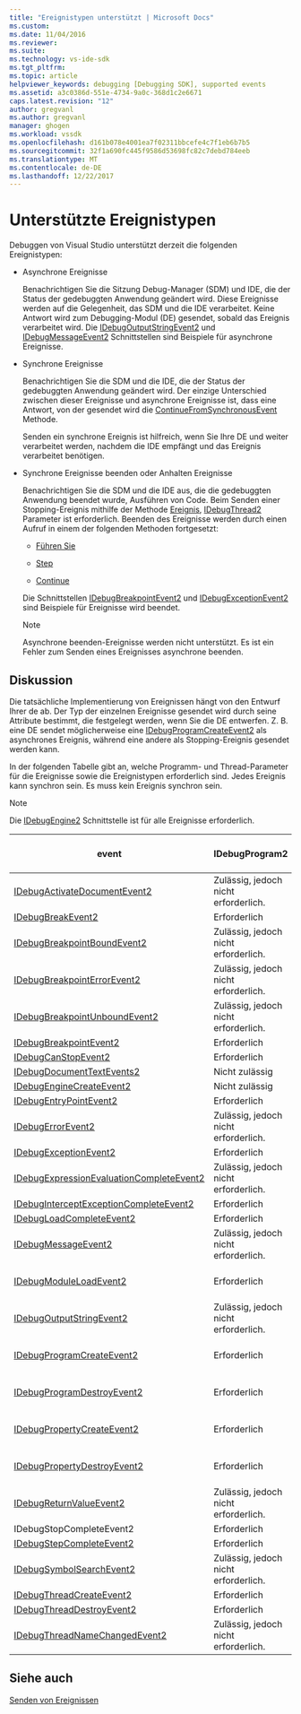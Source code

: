 ```yaml
---
title: "Ereignistypen unterstützt | Microsoft Docs"
ms.custom: 
ms.date: 11/04/2016
ms.reviewer: 
ms.suite: 
ms.technology: vs-ide-sdk
ms.tgt_pltfrm: 
ms.topic: article
helpviewer_keywords: debugging [Debugging SDK], supported events
ms.assetid: a3c0386d-551e-4734-9a0c-368d1c2e6671
caps.latest.revision: "12"
author: gregvanl
ms.author: gregvanl
manager: ghogen
ms.workload: vssdk
ms.openlocfilehash: d161b078e4001ea7f02311bbcefe4c7f1eb6b7b5
ms.sourcegitcommit: 32f1a690fc445f9586d53698fc82c7debd784eeb
ms.translationtype: MT
ms.contentlocale: de-DE
ms.lasthandoff: 12/22/2017
---
```

# <a name="supported-event-types"></a>Unterstützte Ereignistypen
Debuggen von Visual Studio unterstützt derzeit die folgenden Ereignistypen:  
  
-   Asynchrone Ereignisse  
  
     Benachrichtigen Sie die Sitzung Debug-Manager (SDM) und IDE, die der Status der gedebuggten Anwendung geändert wird. Diese Ereignisse werden auf die Gelegenheit, das SDM und die IDE verarbeitet. Keine Antwort wird zum Debugging-Modul (DE) gesendet, sobald das Ereignis verarbeitet wird. Die [IDebugOutputStringEvent2](../../extensibility/debugger/reference/idebugoutputstringevent2.md) und [IDebugMessageEvent2](../../extensibility/debugger/reference/idebugmessageevent2.md) Schnittstellen sind Beispiele für asynchrone Ereignisse.  
  
-   Synchrone Ereignisse  
  
     Benachrichtigen Sie die SDM und die IDE, die der Status der gedebuggten Anwendung geändert wird. Der einzige Unterschied zwischen dieser Ereignisse und asynchrone Ereignisse ist, dass eine Antwort, von der gesendet wird die [ContinueFromSynchronousEvent](../../extensibility/debugger/reference/idebugengine2-continuefromsynchronousevent.md) Methode.  
  
     Senden ein synchrone Ereignis ist hilfreich, wenn Sie Ihre DE und weiter verarbeitet werden, nachdem die IDE empfängt und das Ereignis verarbeitet benötigen.  
  
-   Synchrone Ereignisse beenden oder Anhalten Ereignisse  
  
     Benachrichtigen Sie die SDM und die IDE aus, die die gedebuggten Anwendung beendet wurde, Ausführen von Code. Beim Senden einer Stopping-Ereignis mithilfe der Methode [Ereignis](../../extensibility/debugger/reference/idebugeventcallback2-event.md), [IDebugThread2](../../extensibility/debugger/reference/idebugthread2.md) Parameter ist erforderlich. Beenden des Ereignisse werden durch einen Aufruf in einem der folgenden Methoden fortgesetzt:  
  
    -   [Führen Sie](../../extensibility/debugger/reference/idebugprogram2-execute.md)  
  
    -   [Step](../../extensibility/debugger/reference/idebugprogram2-step.md)  
  
    -   [Continue](../../extensibility/debugger/reference/idebugprogram2-continue.md)  
  
     Die Schnittstellen [IDebugBreakpointEvent2](../../extensibility/debugger/reference/idebugbreakpointevent2.md) und [IDebugExceptionEvent2](../../extensibility/debugger/reference/idebugexceptionevent2.md) sind Beispiele für Ereignisse wird beendet.  
  
    > [!NOTE]
    >  Asynchrone beenden-Ereignisse werden nicht unterstützt. Es ist ein Fehler zum Senden eines Ereignisses asynchrone beenden.  
  
## <a name="discussion"></a>Diskussion  
 Die tatsächliche Implementierung von Ereignissen hängt von den Entwurf Ihrer de ab. Der Typ der einzelnen Ereignisse gesendet wird durch seine Attribute bestimmt, die festgelegt werden, wenn Sie die DE entwerfen. Z. B. eine DE sendet möglicherweise eine [IDebugProgramCreateEvent2](../../extensibility/debugger/reference/idebugprogramcreateevent2.md) als asynchrones Ereignis, während eine andere als Stopping-Ereignis gesendet werden kann.  
  
 In der folgenden Tabelle gibt an, welche Programm- und Thread-Parameter für die Ereignisse sowie die Ereignistypen erforderlich sind. Jedes Ereignis kann synchron sein. Es muss kein Ereignis synchron sein.  
  
> [!NOTE]
>  Die [IDebugEngine2](../../extensibility/debugger/reference/idebugengine2.md) Schnittstelle ist für alle Ereignisse erforderlich.  
  
|event|IDebugProgram2|IDebugThread2|Beenden von Ereignissen|  
|-----------|--------------------|-------------------|---------------------|  
|[IDebugActivateDocumentEvent2](../../extensibility/debugger/reference/idebugactivatedocumentevent2.md)|Zulässig, jedoch nicht erforderlich.|Zulässig, jedoch nicht erforderlich.|Nein|  
|[IDebugBreakEvent2](../../extensibility/debugger/reference/idebugbreakevent2.md)|Erforderlich|Erforderlich|Ja|  
|[IDebugBreakpointBoundEvent2](../../extensibility/debugger/reference/idebugbreakpointboundevent2.md)|Zulässig, jedoch nicht erforderlich.|Zulässig, jedoch nicht erforderlich.|Nein|  
|[IDebugBreakpointErrorEvent2](../../extensibility/debugger/reference/idebugbreakpointerrorevent2.md)|Zulässig, jedoch nicht erforderlich.|Zulässig, jedoch nicht erforderlich.|Nein|  
|[IDebugBreakpointUnboundEvent2](../../extensibility/debugger/reference/idebugbreakpointunboundevent2.md)|Zulässig, jedoch nicht erforderlich.|Zulässig, jedoch nicht erforderlich.|Nein|  
|[IDebugBreakpointEvent2](../../extensibility/debugger/reference/idebugbreakpointevent2.md)|Erforderlich|Erforderlich|Ja|  
|[IDebugCanStopEvent2](../../extensibility/debugger/reference/idebugcanstopevent2.md)|Erforderlich|Erforderlich|Nein|  
|[IDebugDocumentTextEvents2](../../extensibility/debugger/reference/idebugdocumenttextevents2.md)|Nicht zulässig|Nicht zulässig|Nein|  
|[IDebugEngineCreateEvent2](../../extensibility/debugger/reference/idebugenginecreateevent2.md)|Nicht zulässig|Nicht zulässig|Nein|  
|[IDebugEntryPointEvent2](../../extensibility/debugger/reference/idebugentrypointevent2.md)|Erforderlich|Erforderlich|Ja|  
|[IDebugErrorEvent2](../../extensibility/debugger/reference/idebugerrorevent2.md)|Zulässig, jedoch nicht erforderlich.|Zulässig, jedoch nicht erforderlich.|Wird bei Bedarf|  
|[IDebugExceptionEvent2](../../extensibility/debugger/reference/idebugexceptionevent2.md)|Erforderlich|Erforderlich|Ja|  
|[IDebugExpressionEvaluationCompleteEvent2](../../extensibility/debugger/reference/idebugexpressionevaluationcompleteevent2.md)|Zulässig, jedoch nicht erforderlich.|Zulässig, jedoch nicht erforderlich.|Wird bei Bedarf|  
|[IDebugInterceptExceptionCompleteEvent2](../../extensibility/debugger/reference/idebuginterceptexceptioncompleteevent2.md)|Erforderlich|Erforderlich|Ja|  
|[IDebugLoadCompleteEvent2](../../extensibility/debugger/reference/idebugloadcompleteevent2.md)|Erforderlich|Erforderlich|Ja|  
|[IDebugMessageEvent2](../../extensibility/debugger/reference/idebugmessageevent2.md)|Zulässig, jedoch nicht erforderlich.|Zulässig, jedoch nicht erforderlich.|Wird bei Bedarf|  
|[IDebugModuleLoadEvent2](../../extensibility/debugger/reference/idebugmoduleloadevent2.md)|Erforderlich|Zulässig, jedoch nicht erforderlich.|Nein|  
|[IDebugOutputStringEvent2](../../extensibility/debugger/reference/idebugoutputstringevent2.md)|Zulässig, jedoch nicht erforderlich.|Zulässig, jedoch nicht erforderlich.|Nein|  
|[IDebugProgramCreateEvent2](../../extensibility/debugger/reference/idebugprogramcreateevent2.md)|Erforderlich|Zulässig, jedoch nicht erforderlich.|Nein|  
|[IDebugProgramDestroyEvent2](../../extensibility/debugger/reference/idebugprogramdestroyevent2.md)|Erforderlich|Zulässig, jedoch nicht erforderlich.|Nein|  
|[IDebugPropertyCreateEvent2](../../extensibility/debugger/reference/idebugpropertycreateevent2.md)|Erforderlich|Zulässig, jedoch nicht erforderlich.|Nein|  
|[IDebugPropertyDestroyEvent2](../../extensibility/debugger/reference/idebugpropertydestroyevent2.md)|Erforderlich|Zulässig, jedoch nicht erforderlich.|Nein|  
|[IDebugReturnValueEvent2](../../extensibility/debugger/reference/idebugreturnvalueevent2.md)|Zulässig, jedoch nicht erforderlich.|Zulässig, jedoch nicht erforderlich.|Nein|  
|IDebugStopCompleteEvent2|Erforderlich|Erforderlich|Ja|  
|[IDebugStepCompleteEvent2](../../extensibility/debugger/reference/idebugstepcompleteevent2.md)|Erforderlich|Erforderlich|Ja|  
|[IDebugSymbolSearchEvent2](../../extensibility/debugger/reference/idebugsymbolsearchevent2.md)|Zulässig, jedoch nicht erforderlich.|Zulässig, jedoch nicht erforderlich.|Nein|  
|[IDebugThreadCreateEvent2](../../extensibility/debugger/reference/idebugthreadcreateevent2.md)|Erforderlich|Erforderlich|Nein|  
|[IDebugThreadDestroyEvent2](../../extensibility/debugger/reference/idebugthreaddestroyevent2.md)|Erforderlich|Erforderlich|Nein|  
|[IDebugThreadNameChangedEvent2](../../extensibility/debugger/reference/idebugthreadnamechangedevent2.md)|Zulässig, jedoch nicht erforderlich.|Zulässig, jedoch nicht erforderlich.|Nein|  
  
## <a name="see-also"></a>Siehe auch  
 [Senden von Ereignissen](../../extensibility/debugger/sending-events.md)